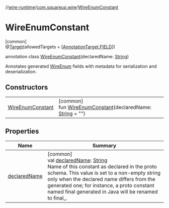 //[wire-runtime](../../../index.md)/[com.squareup.wire](../index.md)/[WireEnumConstant](index.md)

# WireEnumConstant

[common]\
@[Target](https://kotlinlang.org/api/latest/jvm/stdlib/kotlin.annotation/-target/index.html)(allowedTargets = [[AnnotationTarget.FIELD](https://kotlinlang.org/api/latest/jvm/stdlib/kotlin.annotation/-annotation-target/-f-i-e-l-d/index.html)])

annotation class [WireEnumConstant](index.md)(declaredName: [String](https://kotlinlang.org/api/latest/jvm/stdlib/kotlin/-string/index.html))

Annotates generated [WireEnum](../-wire-enum/index.md) fields with metadata for serialization and deserialization.

## Constructors

| | |
|---|---|
| [WireEnumConstant](-wire-enum-constant.md) | [common]<br>fun [WireEnumConstant](-wire-enum-constant.md)(declaredName: [String](https://kotlinlang.org/api/latest/jvm/stdlib/kotlin/-string/index.html) = "") |

## Properties

| Name | Summary |
|---|---|
| [declaredName](declared-name.md) | [common]<br>val [declaredName](declared-name.md): [String](https://kotlinlang.org/api/latest/jvm/stdlib/kotlin/-string/index.html)<br>Name of this constant as declared in the proto schema. This value is set to a non-empty string only when the declared name differs from the generated one; for instance, a proto constant named final generated in Java will be renamed to final_. |
